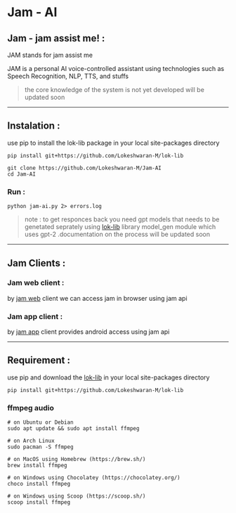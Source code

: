 
# Jam - AI

## Jam - jam assist me! :

JAM stands for jam assist me <!--  or just assist me -->

JAM is a personal AI voice-controlled assistant using technologies such as Speech Recognition, NLP, TTS, and stuffs

> the core knowledge of the system is not yet developed will be updated soon

---

## Instalation :

use pip to install the lok-lib package in your local site-packages directory
```
pip install git+https://github.com/Lokeshwaran-M/lok-lib
```

```
git clone https://github.com/Lokeshwaran-M/Jam-AI
cd Jam-AI
```

### Run :

```
python jam-ai.py 2> errors.log
```
> note : to get responces back you need gpt models that needs to be genetated seprately using [lok-lib](https://github.com/Lokeshwaran-M/lok-lib) library model_gen module which uses gpt-2 .documentation on the process will be updated soon

---

## Jam Clients :

### Jam web client :
by [jam web](https://github.com/Lokeshwaran-M/jam-ai.web.git) client we can access jam in browser using jam api
### Jam app client :
by [jam app](https://github.com/Lokeshwaran-M/jam-ai.app.git) client provides android access using jam api

---

## Requirement :

use pip and download the [lok-lib](https://github.com/Lokeshwaran-M/lok-lib) in your local site-packages directory

```
pip install git+https://github.com/Lokeshwaran-M/lok-lib
```

### ffmpeg audio 

```
# on Ubuntu or Debian
sudo apt update && sudo apt install ffmpeg

# on Arch Linux
sudo pacman -S ffmpeg

# on MacOS using Homebrew (https://brew.sh/)
brew install ffmpeg

# on Windows using Chocolatey (https://chocolatey.org/)
choco install ffmpeg

# on Windows using Scoop (https://scoop.sh/)
scoop install ffmpeg
```
